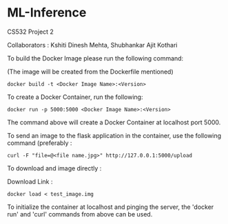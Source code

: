 # ML-Inference
CS532 Project 2

Collaborators : Kshiti Dinesh Mehta, Shubhankar Ajit Kothari

To build the Docker Image please run the following command:

(The image will be created from the Dockerfile mentioned)

```
docker build -t <Docker Image Name>:<Version>
```

To create a Docker Container, run the following:

```
docker run -p 5000:5000 <Docker Image Name>:<Version>
```
The command above will create a Docker Container at localhost port 5000.

To send an image to the flask application in the container, use the following command (preferably :

```
curl -F "file=@<file name.jpg>" http://127.0.0.1:5000/upload
```

To download and image directly  :

Download Link : 

```
docker load < test_image.img
```
To initialize the container at localhost and pinging the server, the 'docker run' and 'curl' commands from above can be used.
